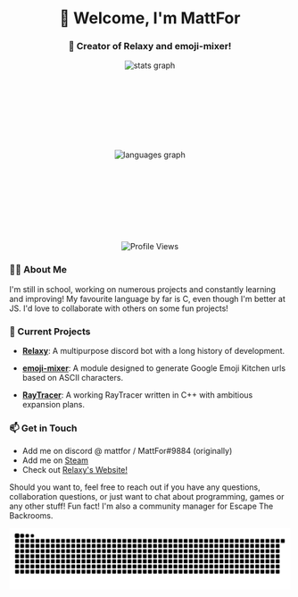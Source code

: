 <h1 align="center">👋 Welcome, I'm MattFor</h1>
<h3 align="center">🚀 Creator of Relaxy and emoji-mixer!</h3>

<div style="display: flex; flex-direction: column; align-items: center;">
  <img src="https://github-readme-stats.vercel.app/api?username=MattFor&hide_title=false&hide_rank=false&show_icons=true&include_all_commits=true&count_private=true&disable_animations=false&theme=dracula&locale=en&hide_border=false" height="150" alt="stats graph" style="margin-bottom: 10px;" />
  <img src="https://github-readme-stats.vercel.app/api/top-langs?username=MattFor&locale=en&hide_title=false&layout=compact&card_width=320&langs_count=5&theme=dracula&hide_border=false" height="150" alt="languages graph" />
</div>

<p align="center">
  <img src="https://komarev.com/ghpvc/?username=mattfor&label=Profile%20views&color=0e75b6&style=flat" alt="Profile Views" />
</p>

### 🧑‍💻 About Me

I'm still in school, working on numerous projects and constantly learning and improving!
My favourite language by far is C, even though I'm better at JS. I'd love to collaborate with others on some fun projects!

### 🌱 Current Projects

- [**Relaxy**](https://relaxy.xyz): A multipurpose discord bot with a long history of development.

- [**emoji-mixer**](https://www.npmjs.com/package/emoji-mixer): A module designed to generate Google Emoji Kitchen urls based on ASCII characters.

- [**RayTracer**](https://github.com/MattFor/RayTracer): A working RayTracer written in C++ with ambitious expansion plans.

### 📫 Get in Touch

- Add me on discord @ mattfor / MattFor#9884 (originally)
- Add me on [Steam]([https://twitter.com/yourhandle](https://steamcommunity.com/id/MattFor/))
- Check out [Relaxy's Website!](https://relaxy.xyz)

Should you want to, feel free to reach out if you have any questions, collaboration questions, or just want to chat about programming, games or any other stuff!
Fun fact! I'm also a community manager for Escape The Backrooms.

<img src="https://raw.githubusercontent.com/MattFor/MattFor/output/snake.svg" alt="Snake" />

